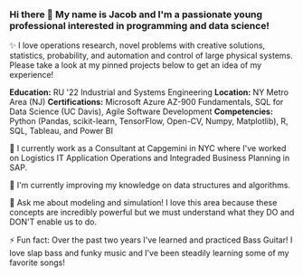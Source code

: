 ### Hi there 👋 My name is Jacob and I'm a passionate young professional interested in programming and data science!

✨ I love operations research, novel problems with creative solutions, statistics, probability, and automation and control of large physical systems. Please take a look at my pinned projects below to get an idea of my experience!

**Education:** RU '22 Industrial and Systems Engineering 
**Location:** NY Metro Area (NJ)
**Certifications:** Microsoft Azure AZ-900 Fundamentals, SQL for Data Science (UC Davis), Agile Software Development
**Competencies:** Python (Pandas, scikit-learn, TensorFlow, Open-CV, Numpy, Matplotlib), R, SQL, Tableau, and Power BI

🔭 I currently work as a Consultant at Capgemini in NYC where I've worked on Logistics IT Application Operations and Integraded Business Planning in SAP.

🌱 I'm currently improving my knowledge on data structures and algorithms.

💬 Ask me about modeling and simulation! I love this area because these concepts are incredibly powerful but we must understand what they DO and DON'T enable us to do.

⚡ Fun fact: Over the past two years I've learned and practiced Bass Guitar! I love slap bass and funky music and I've been steadily learning some of my favorite songs!





<!--
**Jacobkklon/Jacobkklon** is a ✨ _special_ ✨ repository because its `README.md` (this file) appears on your GitHub profile.

Here are some ideas to get you started:

- 🔭 I’m currently working on ...
- 🌱 I’m currently learning ...
- 👯 I’m looking to collaborate on ...
- 🤔 I’m looking for help with ...
- 💬 Ask me about ...
- 📫 How to reach me: ...
- 😄 Pronouns: ...
- ⚡ Fun fact: ...
-->
